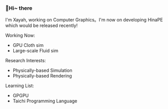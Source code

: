 ### 👋Hi~ there

I'm Xayah, working on Computer Graphics。I'm now on developing HinaPE which would be released recently!

Working Now:

- GPU Cloth sim
- Large-scale Fluid sim

Research Interests:

- Physically-based Simulation
- Physically-based Rendering

Learning List:

- GPGPU
- Taichi Programming Language
